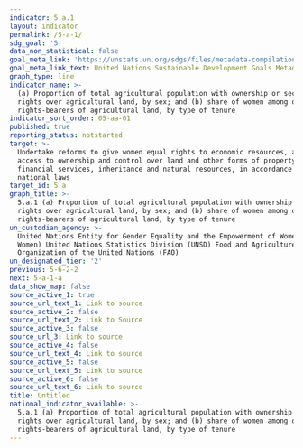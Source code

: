 ```yaml
---
indicator: 5.a.1
layout: indicator
permalink: /5-a-1/
sdg_goal: '5'
data_non_statistical: false
goal_meta_link: 'https://unstats.un.org/sdgs/files/metadata-compilation/Metadata-Goal-5.pdf '
goal_meta_link_text: United Nations Sustainable Development Goals Metadata (PDF 4.0 MB)
graph_type: line
indicator_name: >-
  (a) Proportion of total agricultural population with ownership or secure
  rights over agricultural land, by sex; and (b) share of women among owners or
  rights-bearers of agricultural land, by type of tenure
indicator_sort_order: 05-aa-01
published: true
reporting_status: notstarted
target: >-
  Undertake reforms to give women equal rights to economic resources, as well as
  access to ownership and control over land and other forms of property,
  financial services, inheritance and natural resources, in accordance with
  national laws
target_id: 5.a
graph_title: >-
  5.a.1 (a) Proportion of total agricultural population with ownership or secure
  rights over agricultural land, by sex; and (b) share of women among owners or
  rights-bearers of agricultural land, by type of tenure
un_custodian_agency: >-
  United Nations Entity for Gender Equality and the Empowerment of Women (UN
  Women) United Nations Statistics Division (UNSD) Food and Agriculture
  Organization of the United Nations (FAO)
un_designated_tier: '2'
previous: 5-6-2-2
next: 5-a-1-a
data_show_map: false
source_active_1: true
source_url_text_1: Link to source
source_active_2: false
source_url_text_2: Link to Source
source_active_3: false
source_url_3: Link to source
source_active_4: false
source_url_text_4: Link to source
source_active_5: false
source_url_text_5: Link to source
source_active_6: false
source_url_text_6: Link to source
title: Untitled
national_indicator_available: >-
  5.a.1 (a) Proportion of total agricultural population with ownership or secure
  rights over agricultural land, by sex; and (b) share of women among owners or
  rights-bearers of agricultural land, by type of tenure
---
```

